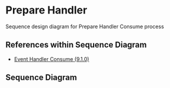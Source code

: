 # Prepare Handler

Sequence design diagram for Prepare Handler Consume process

## References within Sequence Diagram

* [Event Handler Consume \(9.1.0\)](../../central-event-processor/9.1.0-event-handler-placeholder.md)

## Sequence Diagram

